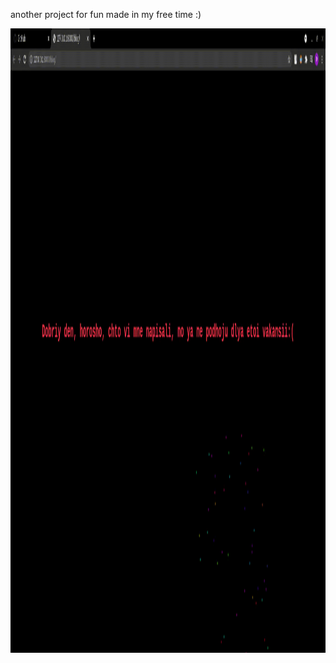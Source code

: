 another project for fun made in my free time :)

<img src="https://github.com/sichiiii/refuseHROffers/blob/main/gif/jhgjkh-2021-08-19_14.08.49.gif?raw=true" width="1920" height="999" />

